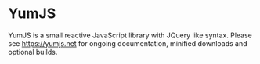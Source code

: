 # YumJS
YumJS is a small reactive JavaScript library with JQuery like syntax. 
Please see https://yumjs.net for ongoing documentation, minified downloads and optional builds.
